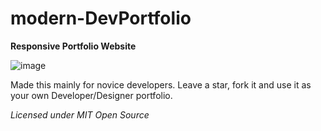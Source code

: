 # modern-DevPortfolio

**Responsive Portfolio Website**

![ image ](https://i.imgur.com/e4rRgze.png)

Made this mainly for novice developers.
Leave a star, fork it and use it as your own Developer/Designer portfolio.


*Licensed under MIT Open Source*

